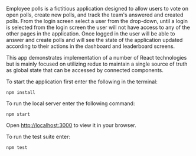Employee polls is a fictitious application designed to allow users to vote on open polls, create new polls, and track the team's answered and created polls. From the login screen select a user from the drop-down, until a login is selected from the login screen the user will not have access to any of the other pages in the application. Once logged in the user will be able to answer and create polls and will see the state of the application updated according to their actions in the dashboard and leaderboard screens.

This app demonstrates implementation of a number of React technologies but is mainly focused on utilizing redux to maintain a single source of truth as global state that can be accessed by connected components.

To start the application first enter the following in the terminal:

`npm install`

To run the local server enter the following command:

`npm start`

Open [http://localhost:3000](http://localhost:3000) to view it in your browser.

To run the test suite enter:

`npm test`
